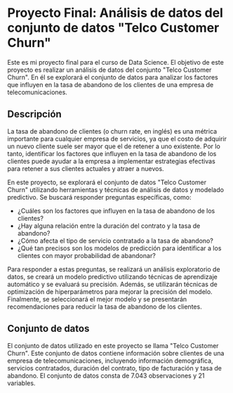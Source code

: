 
# Proyecto Final: Análisis de datos del conjunto de datos "Telco Customer Churn"

Este es mi proyecto final para el curso de Data Science. El objetivo de este proyecto es realizar un análisis de datos del conjunto "Telco Customer Churn". En él se explorará el conjunto de datos para analizar los factores que influyen en la tasa de abandono de los clientes de una empresa de telecomunicaciones.

## Descripción

La tasa de abandono de clientes (o churn rate, en inglés) es una métrica importante para cualquier empresa de servicios, ya que el costo de adquirir un nuevo cliente suele ser mayor que el de retener a uno existente. Por lo tanto, identificar los factores que influyen en la tasa de abandono de los clientes puede ayudar a la empresa a implementar estrategias efectivas para retener a sus clientes actuales y atraer a nuevos.

En este proyecto, se explorará el conjunto de datos "Telco Customer Churn" utilizando herramientas y técnicas de análisis de datos y modelado predictivo. Se buscará responder preguntas específicas, como:

- ¿Cuáles son los factores que influyen en la tasa de abandono de los clientes?
- ¿Hay alguna relación entre la duración del contrato y la tasa de abandono?
- ¿Cómo afecta el tipo de servicio contratado a la tasa de abandono?
- ¿Qué tan precisos son los modelos de predicción para identificar a los clientes con mayor probabilidad de abandonar?

Para responder a estas preguntas, se realizará un análisis exploratorio de datos, se creará un modelo predictivo utilizando técnicas de aprendizaje automático y se evaluará su precisión. Además, se utilizarán técnicas de optimización de hiperparámetros para mejorar la precisión del modelo. Finalmente, se seleccionará el mejor modelo y se presentarán recomendaciones para reducir la tasa de abandono de los clientes.

## Conjunto de datos

El conjunto de datos utilizado en este proyecto se llama "Telco Customer Churn". Este conjunto de datos contiene información sobre clientes de una empresa de telecomunicaciones, incluyendo información demográfica, servicios contratados, duración del contrato, tipo de facturación y tasa de abandono. El conjunto de datos consta de 7.043 observaciones y 21 variables.

